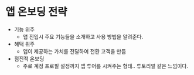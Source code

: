 # 앱 온보딩 전략

- 기능 위주
  - 앱 진입시 주요 기능들을 소개하고 사용 방법을 알려준다.
- 혜택 위주
  - 앱이 제공하는 가치를 전달하여 전환 고객을 만듬
- 점진적 온보딩
  - 주로 계정 프로필 설정까지 앱 투어를 시켜주는 형태.. 튜토리얼 같은 느낌이다.
